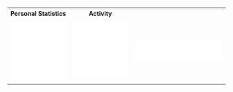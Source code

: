 
<table>

  <tr>
    <th>Personal Statistics</th>
    <th>Activity</th>
  </tr>
        <td>
  <img align="left" width="390" alt="" src="/general.svg">

</td>
    <td>

  <img align="right" width="440" alt="" src="/activity.svg">

</td>
  <td colspan='2'>
<img align='center' width="" src="/languages.svg" alt="Metrics" >
</td>
<!-- </table> 
<table style="width:100%">
  <tr>
    <th>Programming skills</th>
  </tr>
  
 <td>
<img align='center' width="" src="/languages.svg" alt="Metrics" >
</td> -->
</table>
